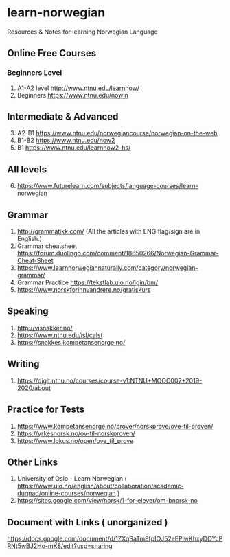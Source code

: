# learn-norwegian
Resources &amp; Notes for learning Norwegian Language

## Online Free Courses
### Beginners Level
1. A1-A2 level http://www.ntnu.edu/learnnow/
2. Beginners https://www.ntnu.edu/nowin
## Intermediate & Advanced
3. A2-B1 https://www.ntnu.edu/norwegiancourse/norwegian-on-the-web
4. B1-B2 https://www.ntnu.edu/now2
5. B1 https://www.ntnu.edu/learnnow2-hs/
## All levels
6. https://www.futurelearn.com/subjects/language-courses/learn-norwegian

## Grammar
1. http://grammatikk.com/ (All the articles with ENG flag/sign are in English.)
2. Grammar cheatsheet https://forum.duolingo.com/comment/18650266/Norwegian-Grammar-Cheat-Sheet
3. https://www.learnnorwegiannaturally.com/category/norwegian-grammar/
4. Grammar Practice
https://tekstlab.uio.no/igin/bm/
5. https://www.norskforinnvandrere.no/gratiskurs

## Speaking
1. http://visnakker.no/
2. https://www.ntnu.edu/isl/calst
3. https://snakkes.kompetansenorge.no/

## Writing
1. https://digit.ntnu.no/courses/course-v1:NTNU+MOOC002+2019-2020/about 

## Practice for Tests
1. https://www.kompetansenorge.no/prover/norskprove/ove-til-proven/
2. https://yrkesnorsk.no/ov-til-norskproven/
3. https://www.lokus.no/open/ove_til_prove

## Other Links
1. University of Oslo - Learn Norwegian ( https://www.uio.no/english/about/collaboration/academic-dugnad/online-courses/norwegian )
1. https://sites.google.com/view/norsk/1-for-elever/om-bnorsk-no

## Document with Links ( unorganized )
https://docs.google.com/document/d/1ZXqSaTm8fpIOJ52eEPiwKhxyDOYcPRNt5wBJ2Ho-mK8/edit?usp=sharing
